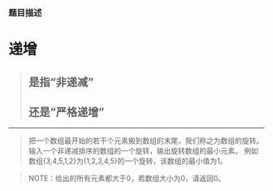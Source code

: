 ### 题目描述

# 递增

>##  是指“非递减”
>##  还是“严格递增”

---------------------------------
>把一个数组最开始的若干个元素搬到数组的末尾，我们称之为数组的旋转。 输入一个非递减排序的数组的一个旋转，输出旋转数组的最小元素。 例如数组{3,4,5,1,2}为{1,2,3,4,5}的一个旋转，该数组的最小值为1。

>NOTE：给出的所有元素都大于0，若数组大小为0，请返回0。











#
